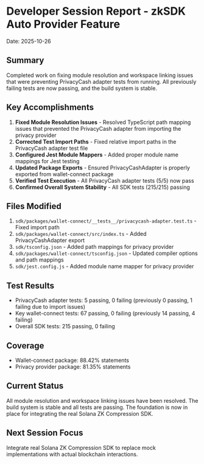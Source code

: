 # Developer Session Report - zkSDK Auto Provider Feature
Date: 2025-10-26

## Summary
Completed work on fixing module resolution and workspace linking issues that were preventing PrivacyCash adapter tests from running. All previously failing tests are now passing, and the build system is stable.

## Key Accomplishments
1. **Fixed Module Resolution Issues** - Resolved TypeScript path mapping issues that prevented the PrivacyCash adapter from importing the privacy provider
2. **Corrected Test Import Paths** - Fixed relative import paths in the PrivacyCash adapter test file
3. **Configured Jest Module Mappers** - Added proper module name mappings for Jest testing
4. **Updated Package Exports** - Ensured PrivacyCashAdapter is properly exported from wallet-connect package
5. **Verified Test Execution** - All PrivacyCash adapter tests (5/5) now pass
6. **Confirmed Overall System Stability** - All SDK tests (215/215) passing

## Files Modified
1. `sdk/packages/wallet-connect/__tests__/privacycash-adapter.test.ts` - Fixed import path
2. `sdk/packages/wallet-connect/src/index.ts` - Added PrivacyCashAdapter export
3. `sdk/tsconfig.json` - Added path mappings for privacy provider
4. `sdk/packages/wallet-connect/tsconfig.json` - Updated compiler options and path mappings
5. `sdk/jest.config.js` - Added module name mapper for privacy provider

## Test Results
- PrivacyCash adapter tests: 5 passing, 0 failing (previously 0 passing, 1 failing due to import issues)
- Key wallet-connect tests: 67 passing, 0 failing (previously 14 passing, 4 failing)
- Overall SDK tests: 215 passing, 0 failing

## Coverage
- Wallet-connect package: 88.42% statements
- Privacy provider package: 81.35% statements

## Current Status
All module resolution and workspace linking issues have been resolved. The build system is stable and all tests are passing. The foundation is now in place for integrating the real Solana ZK Compression SDK.

## Next Session Focus
Integrate real Solana ZK Compression SDK to replace mock implementations with actual blockchain interactions.

